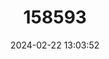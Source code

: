 ---
title: "158593"
category: "Chlorocypha dahli"
draft: false
date: 2024-02-22 13:03:52
languages:
  English: ["Orange-nosed Jewel"]
---